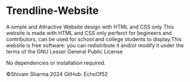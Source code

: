 # Trendline-Website
A simple and Attractive Website design with HTML and CSS only 
This website is made with HTML and CSS only perferct for begineers and contributors, can be used for school and college students to display.This website is free software: you can redistribute it and/or modify it under the terms of the GNU Lesser General Public License

No dependencies or installation required.

©️Shivam Sharma 2024
GitHub: EchoOf52

